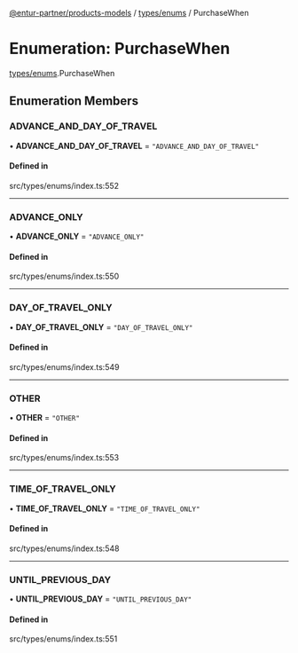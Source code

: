 [@entur-partner/products-models](../README.md) / [types/enums](../modules/types_enums.md) / PurchaseWhen

# Enumeration: PurchaseWhen

[types/enums](../modules/types_enums.md).PurchaseWhen

## Enumeration Members

### ADVANCE\_AND\_DAY\_OF\_TRAVEL

• **ADVANCE\_AND\_DAY\_OF\_TRAVEL** = ``"ADVANCE_AND_DAY_OF_TRAVEL"``

#### Defined in

src/types/enums/index.ts:552

___

### ADVANCE\_ONLY

• **ADVANCE\_ONLY** = ``"ADVANCE_ONLY"``

#### Defined in

src/types/enums/index.ts:550

___

### DAY\_OF\_TRAVEL\_ONLY

• **DAY\_OF\_TRAVEL\_ONLY** = ``"DAY_OF_TRAVEL_ONLY"``

#### Defined in

src/types/enums/index.ts:549

___

### OTHER

• **OTHER** = ``"OTHER"``

#### Defined in

src/types/enums/index.ts:553

___

### TIME\_OF\_TRAVEL\_ONLY

• **TIME\_OF\_TRAVEL\_ONLY** = ``"TIME_OF_TRAVEL_ONLY"``

#### Defined in

src/types/enums/index.ts:548

___

### UNTIL\_PREVIOUS\_DAY

• **UNTIL\_PREVIOUS\_DAY** = ``"UNTIL_PREVIOUS_DAY"``

#### Defined in

src/types/enums/index.ts:551
